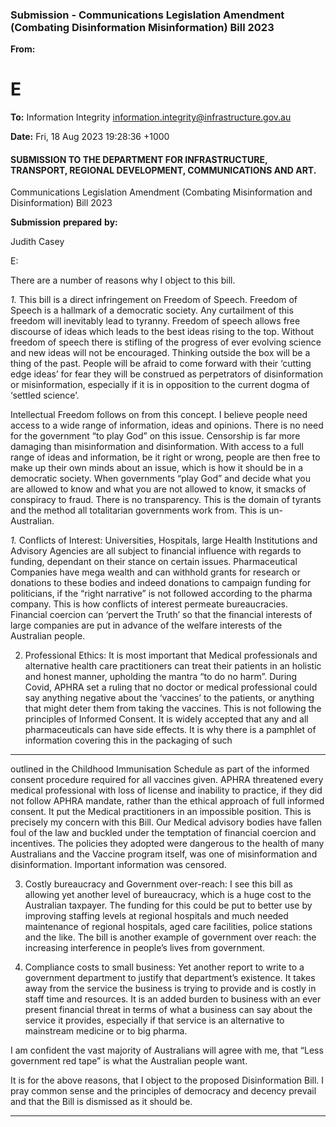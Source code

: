 ### Submission - Communications Legislation Amendment (Combating Disinformation Misinformation) Bill 2023

**From:**
# E

**To:** Information Integrity [<information.integrity@infrastructure.gov.au>](mailto:information.integrity@infrastructure.gov.au)

**Date:** Fri, 18 Aug 2023 19:28:36 +1000

#### SUBMISSION TO THE DEPARTMENT FOR INFRASTRUCTURE, TRANSPORT, REGIONAL DEVELOPMENT, COMMUNICATIONS AND ART.

 Communications Legislation Amendment (Combating Misinformation and Disinformation) Bill 2023

**Submission** **prepared** **by:**

Judith Casey

E:

There are a number of reasons why I object to this bill.

_1._ This bill is a direct infringement on Freedom of Speech. Freedom of Speech is a hallmark of
a democratic society. Any curtailment of this freedom will inevitably lead to tyranny. Freedom
of speech allows free discourse of ideas which leads to the best ideas rising to the top.
Without freedom of speech there is stifling of the progress of ever evolving science and new
ideas will not be encouraged. Thinking outside the box will be a thing of the past. People will
be afraid to come forward with their ‘cutting edge ideas’ for fear they will be construed as
perpetrators of disinformation or misinformation, especially if it is in opposition to the current
dogma of ‘settled science’.

Intellectual Freedom follows on from this concept. I believe people need access to a wide
range of information, ideas and opinions. There is no need for the government “to play
God” on this issue. Censorship is far more damaging than misinformation and
disinformation. With access to a full range of ideas and information, be it right or wrong,
people are then free to make up their own minds about an issue, which is how it should be
in a democratic society. When governments “play God” and decide what you are allowed to
know and what you are not allowed to know, it smacks of conspiracy to fraud. There is no
transparency. This is the domain of tyrants and the method all totalitarian governments
work from. This is un-Australian.

_1._ Conflicts of Interest: Universities, Hospitals, large Health Institutions and Advisory Agencies
are all subject to financial influence with regards to funding, dependant on their stance on
certain issues. Pharmaceutical Companies have mega wealth and can withhold grants for
research or donations to these bodies and indeed donations to campaign funding for
politicians, if the “right narrative” is not followed according to the pharma company. This is
how conflicts of interest permeate bureaucracies. Financial coercion can ‘pervert the Truth’
so that the financial interests of large companies are put in advance of the welfare interests
of the Australian people.

2. Professional Ethics: It is most important that Medical professionals and alternative health
care practitioners can treat their patients in an holistic and honest manner, upholding the
mantra “to do no harm”. During Covid, APHRA set a ruling that no doctor or medical
professional could say anything negative about the ‘vaccines’ to the patients, or anything
that might deter them from taking the vaccines. This is not following the principles of
Informed Consent. It is widely accepted that any and all pharmaceuticals can have side
effects. It is why there is a pamphlet of information covering this in the packaging of such


-----

outlined in the Childhood Immunisation Schedule as part of the informed consent procedure
required for all vaccines given. APHRA threatened every medical professional with loss of
license and inability to practice, if they did not follow APHRA mandate, rather than the ethical
approach of full informed consent. It put the Medical practitioners in an impossible position.
This is precisely my concern with this Bill. Our Medical advisory bodies have fallen foul of the
law and buckled under the temptation of financial coercion and incentives. The policies they
adopted were dangerous to the health of many Australians and the Vaccine program itself,
was one of misinformation and disinformation. Important information was censored.

3. Costly bureaucracy and Government over-reach: I see this bill as allowing yet another level
of bureaucracy, which is a huge cost to the Australian taxpayer. The funding for this could be
put to better use by improving staffing levels at regional hospitals and much needed
maintenance of regional hospitals, aged care facilities, police stations and the like. The bill is
another example of government over reach: the increasing interference in people’s lives
from government.

4. Compliance costs to small business: Yet another report to write to a government department
to justify that department’s existence. It takes away from the service the business is trying to
provide and is costly in staff time and resources. It is an added burden to business with an
ever present financial threat in terms of what a business can say about the service it
provides, especially if that service is an alternative to mainstream medicine or to big pharma.

I am confident the vast majority of Australians will agree with me, that “Less government
red tape” is what the Australian people want.

It is for the above reasons, that I object to the proposed Disinformation Bill. I pray common sense
and the principles of democracy and decency prevail and that the Bill is dismissed as it should be.


-----

